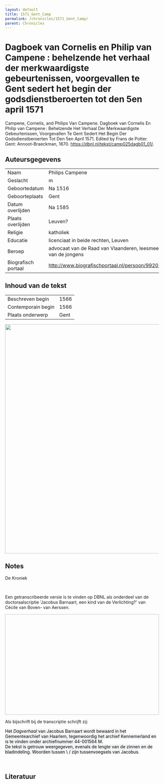 ```yaml
---
layout: default
title: 1571_Gent_Camp
permalink: /chronicles/1571_Gent_Camp/
parent: Chronicles
--- 
```



# Dagboek van Cornelis en Philip van Campene : behelzende het verhaal der merkwaardigste gebeurtenissen, voorgevallen te Gent sedert het begin der godsdienstberoerten tot den 5en april 1571 

Campene, Cornelis, and Philips Van Campene. Dagboek van Cornelis En Philip van Campene : Behelzende Het Verhaal Der Merkwaardigste Gebeurtenissen, Voorgevallen Te Gent Sedert Het Begin Der Godsdienstberoerten Tot Den 5en April 1571. Edited by Frans de Potter. Gent: Annoot-Braeckman, 1870. https://dbnl.nl/tekst/camp025dagb01_01/. 

## Auteursgegevens 

| | | 
| --------------- | --------------- | 
| Naam | Philips Campene | 
| Geslacht | m | 
 | Geboortedatum | Na 1516 | 
| Geboorteplaats | Gent | 
| Datum overlijden | Na 1585 | 
| Plaats overlijden | Leuven? | 
| Religie | katholiek | 
| Educatie | licenciaat in beide rechten, Leuven | 
| Beroep | advocaat van de Raad van Vlaanderen, leesmeester van de jongens | 
| Biografisch portaal | http://www.biografischportaal.nl/persoon/99203302 | 

## Inhoud van de tekst 

| | | 
| --------------- | --------------- | 
| Beschreven begin | 1566 | 
| Contemporain begin | 1566 | 
| Plaats onderwerp | Gent | 

[<img src="..\..\barplots_chronicles\1571_Gent_Camp.jpg" width="750"/>](..\..\barplots_chronicles\1571_Gent_Camp.jpg) 

## Notes 

<div data-schema-version="8"><p>De Kroniek</p>
<p>&nbsp;</p>
<p>Een getranscribeerde versie is te vinden op DBNL als onderdeel van de doctoraalscriptie 'Jacobus Barnaart, een kind van de Verlichting?' van Cécile van Boven- van Aerssen.</p>
<p><img alt="" data-attachment-key="XMKBAG3I" width="606" height="329"></p>
<p>Als bijschrift bij de transcriptie schrijft zij:</p>
<p><span style="color: #000000"><span style="background-color: #f3f4f5">Het&nbsp;</span></span><em><span style="color: #000000"><span style="background-color: #f3f4f5">Dagverhaal</span></span></em><span style="color: #000000"><span style="background-color: #f3f4f5">&nbsp;van Jacobus Barnaart wordt bewaard in het Gemeentearchief van Haarlem, tegenwoordig het archief Kennemerland en is te vinden onder archiefnummer 44-001564 M.<br>De tekst is getrouw weergegeven, evenals de lengte van de zinnen en de bladindeling. Woorden tussen \ / zijn tussenvoegsels van Jacobus.</span></span></p>
<p>&nbsp;</p>
</div> 

## Literatuur 

